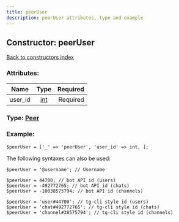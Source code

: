```yaml
---
title: peerUser
description: peerUser attributes, type and example
---
```

## Constructor: peerUser  
[Back to constructors index](index.md)



### Attributes:

| Name     |    Type       | Required |
|----------|:-------------:|---------:|
|user\_id|[int](../types/int.md) | Required|



### Type: [Peer](../types/Peer.md)


### Example:

```
$peerUser = ['_' => 'peerUser', 'user_id' => int, ];
```  

The following syntaxes can also be used:

```
$peerUser = '@username'; // Username

$peerUser = 44700; // bot API id (users)
$peerUser = -492772765; // bot API id (chats)
$peerUser = -10038575794; // bot API id (channels)

$peerUser = 'user#44700'; // tg-cli style id (users)
$peerUser = 'chat#492772765'; // tg-cli style id (chats)
$peerUser = 'channel#38575794'; // tg-cli style id (channels)
```